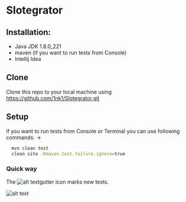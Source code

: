 # Slotegrator

## Installation: 

- Java JDK 1.8.0_221
- maven (if you want to run tests from Console)
- Intellij Idea

## Clone

Clone this repo to your local machine using https://github.com/1nk1/Slotegrator.git

## Setup

if you want to run tests from Console or Terminal you can use following commands: ->

```bash 
  mvn clean test
  clean site -Dmaven.test.failure.ignore=true
```
 
 ### Quick way
 The ![alt text](https://www.jetbrains.com/help/img/idea/2020.2/artwork.studio.icons.shell.toolbar.run.png)gutter icon marks new tests.
 
 
 ![alt text](https://i.ibb.co/hyw3zKV/run-test.png)
 
 
 
